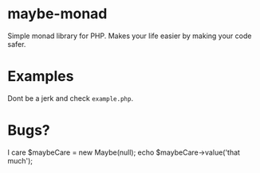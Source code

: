 maybe-monad
===========

Simple monad library for PHP. Makes your life easier by making your code safer.

# Examples
Dont be a jerk and check `example.php`.

# Bugs?
I care $maybeCare = new Maybe(null); echo $maybeCare->value('that much');
